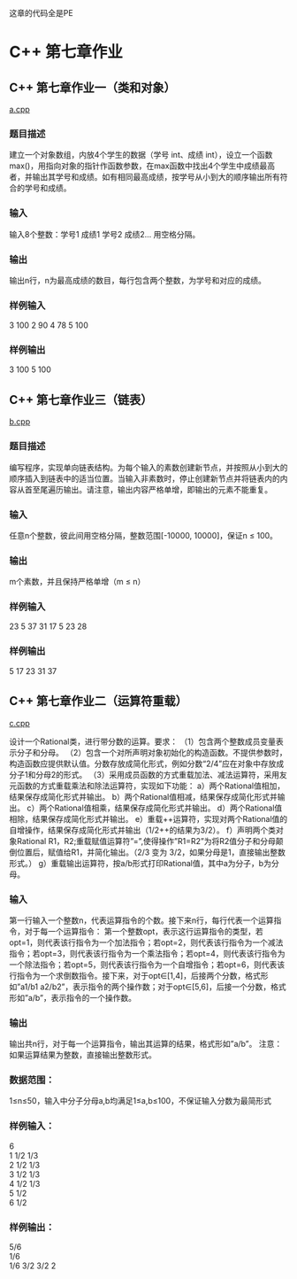 这章的代码全是PE

# C++ 第七章作业

## C++ 第七章作业一（类和对象）

[a.cpp](./a.cpp)

### 题目描述
建立一个对象数组，内放4个学生的数据（学号 int、成绩 int），设立一个函数max()，用指向对象的指针作函数参数，在max函数中找出4个学生中成绩最高者，并输出其学号和成绩。如有相同最高成绩，按学号从小到大的顺序输出所有符合的学号和成绩。

### 输入
输入8个整数：学号1 成绩1 学号2 成绩2… 用空格分隔。

### 输出
输出n行，n为最高成绩的数目，每行包含两个整数，为学号和对应的成绩。

### 样例输入
3 100 2 90 4 78 5 100

### 样例输出
3 100
5 100

## C++ 第七章作业三（链表）

[b.cpp](./b.cpp)

### 题目描述
编写程序，实现单向链表结构。为每个输入的素数创建新节点，并按照从小到大的顺序插入到链表中的适当位置。当输入非素数时，停止创建新节点并将链表内的内容从首至尾遍历输出。请注意，输出内容严格单增，即输出的元素不能重复。

### 输入
任意n个整数，彼此间用空格分隔，整数范围[-10000, 10000]，保证n ≤ 100。

### 输出
m个素数，并且保持严格单增（m ≤ n）

### 样例输入
23 5 37 31 17 5 23 28

### 样例输出
5 17 23 31 37

## C++ 第七章作业二（运算符重载）

[c.cpp](./c.cpp)

设计一个Rational类，进行带分数的运算。要求：
（1）包含两个整数成员变量表示分子和分母。
（2）包含一个对所声明对象初始化的构造函数。不提供参数时，构造函数应提供默认值。分数存放成简化形式，例如分数“2/4”应在对象中存放成分子1和分母2的形式。
（3）采用成员函数的方式重载加法、减法运算符，采用友元函数的方式重载乘法和除法运算符，实现如下功能：
a）两个Rational值相加，结果保存成简化形式并输出。
b）两个Rational值相减，结果保存成简化形式并输出。
c）两个Rational值相乘，结果保存成简化形式并输出。
d）两个Rational值相除，结果保存成简化形式并输出。
e）重载++运算符，实现对两个Rational值的自增操作，结果保存成简化形式并输出（1/2++的结果为3/2）。
f）声明两个类对象Rational R1，R2;重载赋值运算符”=”,使得操作”R1=R2”为将R2值分子和分母颠倒位置后，赋值给R1，并简化输出。（2/3 变为 3/2，如果分母是1，直接输出整数形式。）
g）重载输出运算符，按a/b形式打印Rational值，其中a为分子，b为分母。

### 输入
第一行输入一个整数n，代表运算指令的个数。接下来n行，每行代表一个运算指令，对于每一个运算指令：
第一个整数opt，表示这行运算指令的类型，若opt=1，则代表该行指令为一个加法指令；若opt=2，则代表该行指令为一个减法指令；若opt=3，则代表该行指令为一个乘法指令；若opt=4，则代表该行指令为一个除法指令；若opt=5，则代表该行指令为一个自增指令；若opt=6，则代表该行指令为一个求倒数指令。接下来，对于opt∈\[1,4\]，后接两个分数，格式形如”a1/b1 a2/b2”，表示指令的两个操作数；对于opt∈\[5,6\]，后接一个分数，格式形如”a/b”，表示指令的一个操作数。

### 输出
输出共n行，对于每一个运算指令，输出其运算的结果，格式形如”a/b”。
注意：如果运算结果为整数，直接输出整数形式。

### 数据范围：
1≤n≤50，输入中分子分母a,b均满足1≤a,b≤100，不保证输入分数为最简形式

### 样例输入：
6  
1 1/2 1/3  
2 1/2 1/3  
3 1/2 1/3  
4 1/2 1/3  
5 1/2  
6 1/2  

### 样例输出：
5/6  
1/6  
1/6
3/2
3/2
2